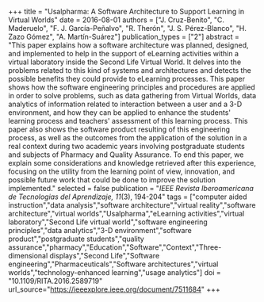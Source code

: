 +++
title = "Usalpharma: A Software Architecture to Support Learning in Virtual Worlds"
date = 2016-08-01
authors = ["J. Cruz-Benito", "C. Maderuelo", "F. J. García-Peñalvo", "R. Therón", "J. S. Pérez-Blanco", "H. Zazo Gómez", "A. Martín-Suárez"]
publication_types = ["2"]
abstract = "This paper explains how a software architecture was planned, designed, and implemented to help in the support of eLearning activities within a virtual laboratory inside the Second Life Virtual World. It delves into the problems related to this kind of systems and architectures and detects the possible benefits they could provide to eLearning processes. This paper shows how the software engineering principles and procedures are applied in order to solve problems, such as data gathering from Virtual Worlds, data analytics of information related to interaction between a user and a 3-D environment, and how they can be applied to enhance the students' learning process and teachers' assessment of this learning process. This paper also shows the software product resulting of this engineering process, as well as the outcomes from the application of the solution in a real context during two academic years involving postgraduate students and subjects of Pharmacy and Quality Assurance. To end this paper, we explain some considerations and knowledge retrieved after this experience, focusing on the utility from the learning point of view, innovation, and possible future work that could be done to improve the solution implemented."
selected = false
publication = "*IEEE Revista Iberoamericana de Tecnologias del Aprendizaje, 11*(3), 194-204"
tags = ["computer aided instruction","data analysis","software architecture","virtual reality","software architecture","virtual worlds","Usalpharma","eLearning activities","virtual laboratory","Second Life virtual world","software engineering principles","data analytics","3-D environment","software product","postgraduate students","quality assurance","pharmacy","Education","Software","Context","Three-dimensional displays","Second Life","Software engineering","Pharmaceuticals","Software architectures","virtual worlds","technology-enhanced learning","usage analytics"]
doi = "10.1109/RITA.2016.2589719"
url_source="https://ieeexplore.ieee.org/document/7511684"
+++
